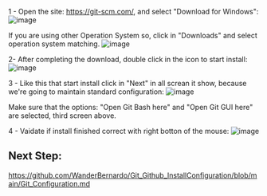 

1 - Open the site: https://git-scm.com/, and select "Download for Windows":
![image](https://github.com/user-attachments/assets/125f50e0-0599-4cbb-aa90-a09051f5fa50)

If you are using other Operation System so, click in "Downloads" and select operation system matching.
![image](https://github.com/user-attachments/assets/baa3bf36-9a6f-4592-8b60-f4a10f697e1b)

2- After completing the download, double click in the icon to start install:
![image](https://github.com/user-attachments/assets/f050ef51-057a-46dc-8a81-8e6a98a21417)

3 - Like this that start install click in "Next" in all screan it show, because we're going to maintain standard configuration:
![image](https://github.com/user-attachments/assets/ef4e05e5-f963-42d0-8518-9c9401dc9192)

Make sure that the options: "Open Git Bash here" and "Open Git GUI here" are selected, third screen above.

4 - Vaidate if install finished correct with right botton of the mouse:
![image](https://github.com/user-attachments/assets/108222d4-48aa-49b7-b162-0c3805fd77ef)

## Next Step:

https://github.com/WanderBernardo/Git_Github_InstallConfiguration/blob/main/Git_Configuration.md
